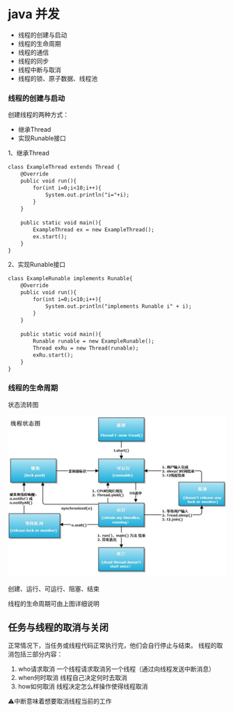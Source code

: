 # java 并发
- 线程的创建与启动
- 线程的生命周期
- 线程的通信
- 线程的同步
- 线程中断与取消
- 线程的锁、原子数据、线程池

### 线程的创建与启动
创建线程的两种方式：

- 继承Thread
- 实现Runable接口

1、继承Thread

	class ExampleThread extends Thread {
		@Override
		public void run(){
			for(int i=0;i<10;i++){
				System.out.println("i="+i);
			}
		}
		
		public static void main(){
			ExampleThread ex = new ExampleThread();
			ex.start();
		}
	}
	
2、实现Runable接口

	class ExampleRunable implements Runable{
		@Override
		public void run(){
			for(int i=0;i<10;i++){
				System.out.println("implements Runable i" + i);
			}
		}
		
		public static void main(){
			Runable runable = new ExampleRunable();
			Thread exRu = new Thread(runable);
			exRu.start();
		}
	}
	
### 线程的生命周期

状态流转图

![thread status](https://github.com/newtry/blog/raw/develop/picture/thread-status.png "thread status")

创建、运行、可运行、阻塞、结束

线程的生命周期可由上图详细说明

## 任务与线程的取消与关闭

正常情况下，当任务或线程代码正常执行完，他们会自行停止与结束。
线程的取消包括三部分内容：

1. who请求取消 一个线程请求取消另一个线程（通过向线程发送中断消息）
2. when何时取消 线程自己决定何时去取消
3. how如何取消 线程决定怎么样操作使得线程取消

⚠️中断意味着想要取消线程当前的工作





	
	